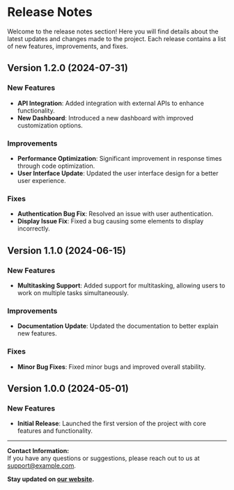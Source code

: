 # Release Notes

Welcome to the release notes section! Here you will find details about the latest updates and changes made to the project. Each release contains a list of new features, improvements, and fixes.

## Version 1.2.0 (2024-07-31)

### New Features
- **API Integration**: Added integration with external APIs to enhance functionality.
- **New Dashboard**: Introduced a new dashboard with improved customization options.

### Improvements
- **Performance Optimization**: Significant improvement in response times through code optimization.
- **User Interface Update**: Updated the user interface design for a better user experience.

### Fixes
- **Authentication Bug Fix**: Resolved an issue with user authentication.
- **Display Issue Fix**: Fixed a bug causing some elements to display incorrectly.

## Version 1.1.0 (2024-06-15)

### New Features
- **Multitasking Support**: Added support for multitasking, allowing users to work on multiple tasks simultaneously.

### Improvements
- **Documentation Update**: Updated the documentation to better explain new features.

### Fixes
- **Minor Bug Fixes**: Fixed minor bugs and improved overall stability.

## Version 1.0.0 (2024-05-01)

### New Features
- **Initial Release**: Launched the first version of the project with core features and functionality.

---

**Contact Information:**  
If you have any questions or suggestions, please reach out to us at [support@example.com](mailto:support@example.com).

**Stay updated on [our website](https://example.com).**
